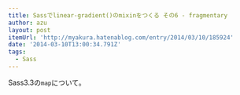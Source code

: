 ```yaml
---
title: Sassでlinear-gradient()のmixinをつくる その6 - fragmentary
author: azu
layout: post
itemUrl: 'http://myakura.hatenablog.com/entry/2014/03/10/185924'
date: '2014-03-10T13:00:34.791Z'
tags:
  - Sass
---
```

Sass3.3の`map`について。


